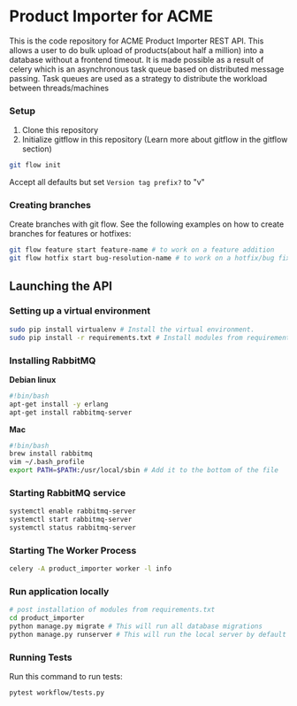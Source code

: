 # Product Importer for ACME
This is the code repository for ACME Product Importer REST API. This allows a user to do bulk upload of products(about half a million) into a database without a frontend timeout.
It is made possible as a result of celery which is an asynchronous task queue based on distributed message passing. Task queues are used as a strategy to distribute the workload between threads/machines

### Setup
1. Clone this repository
2. Initialize gitflow in this repository (Learn more about gitflow in the gitflow section)
```bash
git flow init
```
Accept all defaults but set `Version tag prefix?` to "v"

### Creating branches
Create branches with git flow. See the following examples on how to create branches for features or hotfixes:  
```bash
git flow feature start feature-name # to work on a feature addition
git flow hotfix start bug-resolution-name # to work on a hotfix/bug fix
```

## Launching the API

### Setting up a virtual environment
```bash
sudo pip install virtualenv # Install the virtual environment.
sudo pip install -r requirements.txt # Install modules from requirements.txt
```

### Installing RabbitMQ

**Debian linux**
```bash
#!bin/bash
apt-get install -y erlang
apt-get install rabbitmq-server
```
**Mac**
```bash
#!bin/bash
brew install rabbitmq
vim ~/.bash_profile
export PATH=$PATH:/usr/local/sbin # Add it to the bottom of the file
```

### Starting RabbitMQ service

```bash
systemctl enable rabbitmq-server
systemctl start rabbitmq-server
systemctl status rabbitmq-server
```

### Starting The Worker Process

```bash
celery -A product_importer worker -l info
```

### Run application locally
```bash
# post installation of modules from requirements.txt
cd product_importer
python manage.py migrate # This will run all database migrations
python manage.py runserver # This will run the local server by default on port 8000
```

### Running Tests
Run this command to run tests:
```bash
pytest workflow/tests.py
```
